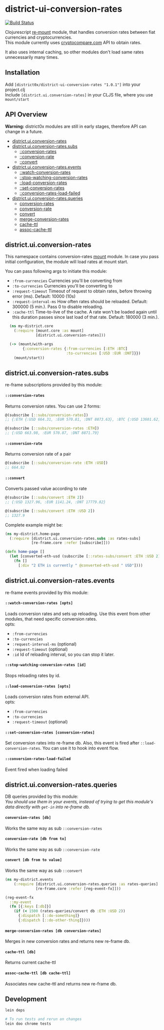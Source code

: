 # district-ui-conversion-rates

[![Build Status](https://travis-ci.org/district0x/district-ui-conversion-rates.svg?branch=master)](https://travis-ci.org/district0x/district-ui-conversion-rates)

Clojurescript [re-mount](https://github.com/district0x/d0x-INFRA/blob/master/re-mount.md) module, that handles conversion rates between fiat currencies and cryptocurrencies.  
This module currently uses [cryptocompare.com](https://www.cryptocompare.com/) API to obtain rates. 

It also uses internal caching, so other modules don't load same rates unnecessarily many times.


## Installation
Add `[district0x/district-ui-conversion-rates "1.0.1"]` into your project.clj  
Include `[district.ui.conversion-rates]` in your CLJS file, where you use `mount/start`

## API Overview

**Warning:** district0x modules are still in early stages, therefore API can change in a future.

- [district.ui.conversion-rates](#districtuiconversion-rates)
- [district.ui.conversion-rates.subs](#districtuiconversion-ratessubs)
  - [::conversion-rates](#conversion-rates-sub)
  - [::conversion-rate](#conversion-rate-sub)
  - [::convert](#convert-sub)
- [district.ui.conversion-rates.events](#districtuiconversion-ratesevents)
  - [::watch-conversion-rates](#watch-conversion-rates)
  - [::stop-watching-conversion-rates](#stop-watching-conversion-rates)
  - [::load-conversion-rates](#load-conversion-rates)
  - [::set-conversion-rates](#set-conversion-rates)
  - [::conversion-rates-load-failed](#conversion-rates-load-failed)
- [district.ui.conversion-rates.queries](#districtuiconversion-ratesqueries)
  - [conversion-rates](#conversion-rates)
  - [conversion-rate](#conversion-rate)
  - [convert](#convert)
  - [merge-conversion-rates](#merge-conversion-rates)
  - [cache-ttl](#cache-ttl)
  - [assoc-cache-ttl](#assoc-cache-ttl)


## district.ui.conversion-rates
This namespace contains conversion-rates [mount](https://github.com/tolitius/mount) module.
In case you pass initial configuration, the module will load rates at mount start. 

You can pass following args to initiate this module: 
* `:from-currencies` Currencies you'll be converting from
* `:to-currencies` Currencies you'll be converting to
* `:request-timeout` Timeout of request to obtain rates, before throwing error (ms). Default: 10000 (10s)
* `:request-interval-ms` How often rates should be reloaded. Default: 300000 (5 min.). Pass 0 to disable reloading.
* `:cache-ttl` Time-to-live of the cache. A rate won't be loaded again until this duration passes since last load of that rate. 
Default: 180000 (3 min.). 

```clojure
  (ns my-district.core
    (:require [mount.core :as mount]
              [district.ui.conversion-rates]))

  (-> (mount/with-args
        {:conversion-rates {:from-currencies [:ETH :BTC]
                            :to-currencies [:USD :EUR :DNT]}})
    (mount/start))
```

## district.ui.conversion-rates.subs
re-frame subscriptions provided by this module:

#### <a name="conversion-rates-sub">`::conversion-rates`
Returns conversion rates. You can use 2 forms:
```clojure
@(subscribe [::subs/conversion-rates])
;; {:ETH {:USD 664.31, :EUR 570.81, :DNT 8873.63}, :BTC {:USD 13601.62, :EUR 11714.62, :DNT 183150.18}}

@(subscribe [::subs/conversion-rates :ETH])
;; {:USD 663.98, :EUR 570.87, :DNT 8871.79}
```

#### <a name="conversion-rate-sub">`::conversion-rate`
Returns conversion rate of a pair
```clojure
@(subscribe [::subs/conversion-rate :ETH :USD])
;; 664.92
```

#### <a name="convert-sub">`::convert`
Converts passed value according to rate
```clojure
@(subscribe [::subs/convert :ETH 2])
;; {:USD 1327.96, :EUR 1141.24, :DNT 17779.82}

@(subscribe [::subs/convert :ETH :USD 2])
;; 1327.9
```
Complete example might be:
```clojure
(ns my-district.home-page
  (:require [district.ui.conversion-rates.subs :as rates-subs]
            [re-frame.core :refer [subscribe]]))

(defn home-page []
  (let [converted-eth-usd (subscribe [::rates-subs/convert :ETH :USD 2])]
    (fn []
      [:div "2 ETH is currently " @converted-eth-usd " USD"])))
```

## district.ui.conversion-rates.events
re-frame events provided by this module:

#### <a name="watch-conversion-rates">`::watch-conversion-rates [opts]`
Loads conversion rates and sets up reloading. Use this event from other modules, that need specific conversion rates.   
opts:   
- `:from-currencies`  
- `:to-currencies`  
- `:request-interval-ms` (optional)  
- `:request-timeout` (optional)  
- `:id` Id of reloading interval, so you can stop it later.  

#### <a name="stop-watching-conversion-rates">`::stop-watching-conversion-rates [id]`
Stops reloading rates by id. 

#### <a name="load-conversion-rates">`::load-conversion-rates [opts]`
Loads conversion rates from external API.   
opts: 
- `:from-currencies`  
- `:to-currencies`  
- `:request-timeout` (optional)  

#### <a name="set-conversion-rates">`::set-conversion-rates [conversion-rates]`
Set conversion rates into re-frame db. Also, this event is fired after `::load-conversion-rates`. You can use it to hook into
event flow.

#### <a name="conversion-rates-load-failed">`::conversion-rates-load-failed`
Event fired when loading failed 

## district.ui.conversion-rates.queries
DB queries provided by this module:  
*You should use them in your events, instead of trying to get this module's 
data directly with `get-in` into re-frame db.*

#### <a name="conversion-rates">`conversion-rates [db]`
Works the same way as sub `::conversion-rates`

#### <a name="conversion-rate">`conversion-rate [db from to]`
Works the same way as sub `::conversion-rate`

#### <a name="convert">`convert [db from to value]`
Works the same way as sub `::convert`

```clojure
(ns my-district.events
    (:require [district.ui.conversion-rates.queries :as rates-queries]
              [re-frame.core :refer [reg-event-fx]]))

(reg-event-fx
  ::my-event
  (fn [{:keys [:db]}]
    (if (< 1500 (rates-queries/convert db :ETH :USD 2))
      {:dispatch [::do-something]}
      {:dispatch [::do-other-thing]})))
```

#### <a name="merge-conversion-rates">`merge-conversion-rates [db conversion-rates]`
Merges in new conversion rates and returns new re-frame db.

#### <a name="cache-ttl">`cache-ttl [db]`
Returns current cache-ttl

#### <a name="assoc-cache-ttl">`assoc-cache-ttl [db cache-ttl]`
Associates new cache-ttl and returns new re-frame db.

## Development
```bash
lein deps

# To run tests and rerun on changes
lein doo chrome tests
```